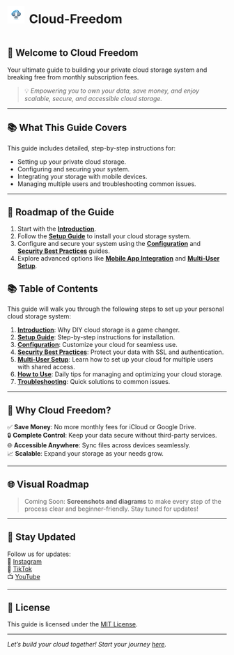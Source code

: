 <div style="display: flex; align-items: center; gap: 10px;">
    <img src="assets/logo1.png" alt="Cloud Freedom Logo" style="width: 40px; height: 40px;">
    <h1>Cloud-Freedom</h1>
</div>

## 🚀 Welcome to Cloud Freedom
Your ultimate guide to building your private cloud storage system and breaking free from monthly subscription fees.

> 💡 *Empowering you to own your data, save money, and enjoy scalable, secure, and accessible cloud storage.*

---

## 📚 What This Guide Covers

This guide includes detailed, step-by-step instructions for:

- Setting up your private cloud storage.
- Configuring and securing your system.
- Integrating your storage with mobile devices.
- Managing multiple users and troubleshooting common issues.

---
## 📍 Roadmap of the Guide

1. Start with the **[Introduction](introduction.md)**.
2. Follow the **[Setup Guide](setup.md)** to install your cloud storage system.
3. Configure and secure your system using the **[Configuration](configuration.md)** and **[Security Best Practices](security.md)** guides.
4. Explore advanced options like **[Mobile App Integration](mobile-app-integration.md)** and **[Multi-User Setup](multi-user-setup.md)**.

## 📚 Table of Contents

This guide will walk you through the following steps to set up your personal cloud storage system:

1. [**Introduction**](introduction): Why DIY cloud storage is a game changer.
2. [**Setup Guide**](setup): Step-by-step instructions for installation.
3. [**Configuration**](configuration): Customize your cloud for seamless use.
4. [**Security Best Practices**](security): Protect your data with SSL and authentication.
5. [**Multi-User Setup**](multi-user-setup): Learn how to set up your cloud for multiple users with shared access.
6. [**How to Use**](how-to-use): Daily tips for managing and optimizing your cloud storage.
7. [**Troubleshooting**](troubleshooting): Quick solutions to common issues.

---

## 🌟 Why Cloud Freedom?

✅ **Save Money**: No more monthly fees for iCloud or Google Drive.  
🔒 **Complete Control**: Keep your data secure without third-party services.  
🌐 **Accessible Anywhere**: Sync files across devices seamlessly.  
📈 **Scalable**: Expand your storage as your needs grow.

---

## 🌐 Visual Roadmap

> Coming Soon: **Screenshots and diagrams** to make every step of the process clear and beginner-friendly. Stay tuned for updates!

---

## 📢 Stay Updated

Follow us for updates:  
📸 [Instagram](https://instagram.com/cloudfreedom.tech)  
🎥 [TikTok](https://tiktok.com/@cloudfreedom.tech)  
📺 [YouTube](https://youtube.com/channel/CloudFreedom_Tech)

---

## 📝 License

This guide is licensed under the [MIT License](LICENSE).

---

*Let’s build your cloud together! Start your journey [here](introduction.md).*
